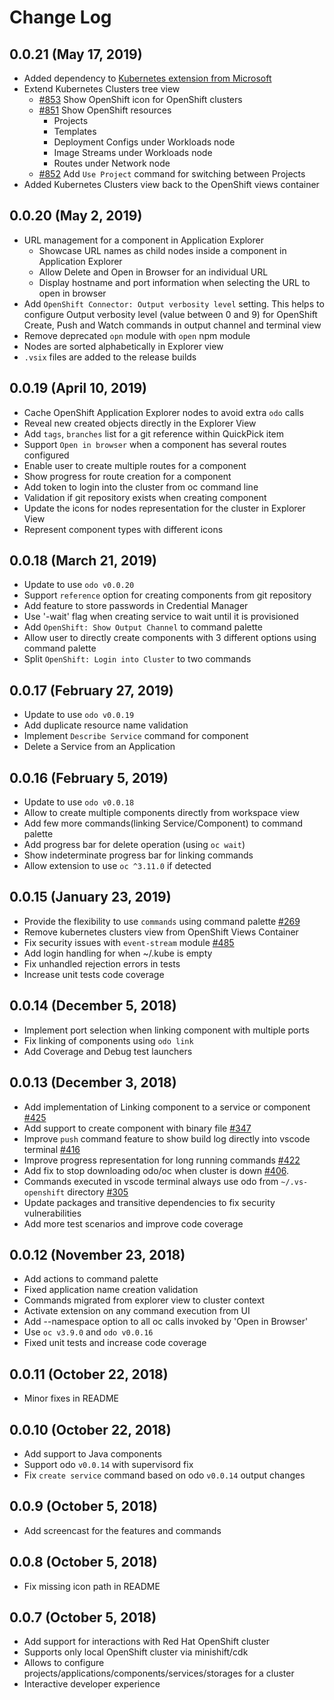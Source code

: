 # Change Log

## 0.0.21 (May 17, 2019)
* Added dependency to [Kubernetes extension from Microsoft](https://marketplace.visualstudio.com/items?itemName=ms-kubernetes-tools.vscode-kubernetes-tools)
* Extend Kubernetes Clusters tree view 
    * [#853](https://github.com/redhat-developer/vscode-openshift-tools/issues/853) Show OpenShift icon for OpenShift clusters
    * [#851](https://github.com/redhat-developer/vscode-openshift-tools/issues/851) Show OpenShift resources
        * Projects
        * Templates
        * Deployment Configs under Workloads node
        * Image Streams under Workloads node
        * Routes under Network node
    * [#852](https://github.com/redhat-developer/vscode-openshift-tools/issues/852) Add `Use Project` command for switching between Projects
* Added Kubernetes Clusters view back to the OpenShift views container

## 0.0.20 (May 2, 2019)
* URL management for a component in Application Explorer
    * Showcase URL names as child nodes inside a component in Application Explorer
    * Allow Delete and Open in Browser for an individual URL
    * Display hostname and port information when selecting the URL to open in browser
* Add `OpenShift Connector: Output verbosity level` setting. This helps to configure Output verbosity level (value between 0 and 9) for OpenShift Create, Push and Watch commands in output channel and terminal view
* Remove deprecated `opn` module with `open` npm module
* Nodes are sorted alphabetically in Explorer view
* `.vsix` files are added to the release builds

## 0.0.19 (April 10, 2019)
* Cache OpenShift Application Explorer nodes to avoid extra `odo` calls
* Reveal new created objects directly in the Explorer View
* Add `tags`, `branches` list for a git reference within QuickPick item
* Support `Open in browser` when a component has several routes configured
* Enable user to create multiple routes for a component
* Show progress for route creation for a component
* Add token to login into the cluster from oc command line
* Validation if git repository exists when creating component
* Update the icons for nodes representation for the cluster in Explorer View
* Represent component types with different icons

## 0.0.18 (March 21, 2019)
* Update to use `odo v0.0.20`
* Support `reference` option for creating components from git repository
* Add feature to store passwords in Credential Manager
* Use '-wait' flag when creating service to wait until it is provisioned 
* Add `OpenShift: Show Output Channel` to command palette
* Allow user to directly create components with 3 different options using command palette
* Split `OpenShift: Login into Cluster` to two commands

## 0.0.17 (February 27, 2019)
* Update to use `odo v0.0.19`
* Add duplicate resource name validation
* Implement `Describe Service` command for component
* Delete a Service from an Application

## 0.0.16 (February 5, 2019)
* Update to use `odo v0.0.18`
* Allow to create multiple components directly from workspace view
* Add few more commands(linking Service/Component) to command palette
* Add progress bar for delete operation (using `oc wait`)
* Show indeterminate progress bar for linking commands
* Allow extension to use `oc ^3.11.0` if detected

## 0.0.15 (January 23, 2019)
* Provide the flexibility to use `commands` using command palette [#269](https://github.com/redhat-developer/vscode-openshift-tools/issues/269)
* Remove kubernetes clusters view from OpenShift Views Container
* Fix security issues with `event-stream` module [#485](https://github.com/redhat-developer/vscode-openshift-tools/pull/485)
* Add login handling for when ~/.kube is empty
* Fix unhandled rejection errors in tests
* Increase unit tests code coverage

## 0.0.14 (December 5, 2018)
* Implement port selection when linking component with multiple ports
* Fix linking of components using `odo link`
* Add Coverage and Debug test launchers

## 0.0.13 (December 3, 2018)
* Add implementation of Linking component to a service or component [#425](https://github.com/redhat-developer/vscode-openshift-tools/pull/425)
* Add support to create component with binary file [#347](https://github.com/redhat-developer/vscode-openshift-tools/pull/347)
* Improve `push` command feature to show build log directly into vscode terminal [#416](https://github.com/redhat-developer/vscode-openshift-tools/issues/416)
* Improve progress representation for long running commands [#422](https://github.com/redhat-developer/vscode-openshift-tools/pull/422)
* Add fix to stop downloading odo/oc when cluster is down [#406](https://github.com/redhat-developer/vscode-openshift-tools/pull/406).
* Commands executed in vscode terminal always use odo from `~/.vs-openshift` directory [#305](https://github.com/redhat-developer/vscode-openshift-tools/pull/409)
* Update packages and transitive dependencies to fix security vulnerabilities
* Add more test scenarios and improve code coverage

## 0.0.12 (November 23, 2018)
* Add actions to command palette
* Fixed application name creation validation
* Commands migrated from explorer view to cluster context
* Activate extension on any command execution from UI
* Add --namespace option to all oc calls invoked by 'Open in Browser'
* Use `oc v3.9.0` and `odo v0.0.16`
* Fixed unit tests and increase code coverage

## 0.0.11 (October 22, 2018)
* Minor fixes in README

## 0.0.10 (October 22, 2018)
* Add support to Java components
* Support odo `v0.0.14` with supervisord fix
* Fix `create service` command based on odo `v0.0.14` output changes

## 0.0.9 (October 5, 2018)
* Add screencast for the features and commands

## 0.0.8 (October 5, 2018)
* Fix missing icon path in README

## 0.0.7 (October 5, 2018)
* Add support for interactions with Red Hat OpenShift cluster
* Supports only local OpenShift cluster via minishift/cdk
* Allows to configure projects/applications/components/services/storages for a cluster
* Interactive developer experience
